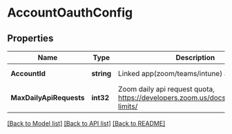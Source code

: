 # AccountOauthConfig

## Properties
Name | Type | Description | Notes
------------ | ------------- | ------------- | -------------
**AccountId** | **string** | Linked app(zoom/teams/intune) account id | [default to null]
**MaxDailyApiRequests** | **int32** | Zoom daily api request quota, https://developers.zoom.us/docs/api/rest/rate-limits/ | [optional] [default to null]

[[Back to Model list]](../README.md#documentation-for-models) [[Back to API list]](../README.md#documentation-for-api-endpoints) [[Back to README]](../README.md)

